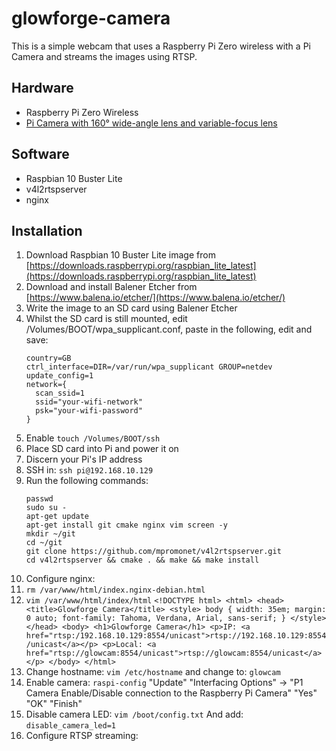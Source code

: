# glowforge-camera

This is a simple webcam that uses a Raspberry Pi Zero wireless with a Pi Camera and streams the images using RTSP.

## Hardware
- Raspberry Pi Zero Wireless
- [Pi Camera with 160° wide-angle lens and variable-focus lens](https://shop.pimoroni.com/products/raspberry-pi-zero-camera-module?variant=3031238213642)

## Software
- Raspbian 10 Buster Lite
- v4l2rtspserver
- nginx

## Installation
1. Download Raspbian 10 Buster Lite image from [https://downloads.raspberrypi.org/raspbian_lite_latest](https://downloads.raspberrypi.org/raspbian_lite_latest)
1. Download and install Balener Etcher from [https://www.balena.io/etcher/](https://www.balena.io/etcher/)
1. Write the image to an SD card using Balener Etcher
1. Whilst the SD card is still mounted, edit /Volumes/BOOT/wpa_supplicant.conf, paste in the following, edit and save:
    ```
    country=GB
    ctrl_interface=DIR=/var/run/wpa_supplicant GROUP=netdev
    update_config=1
    network={
      scan_ssid=1
      ssid="your-wifi-network"
      psk="your-wifi-password"
    }
    ```
1. Enable `touch /Volumes/BOOT/ssh`
1. Place SD card into Pi and power it on
1. Discern your Pi's IP address
1. SSH in: `ssh pi@192.168.10.129`
1. Run the following commands:
    ```
    passwd
    sudo su -
    apt-get update
    apt-get install git cmake nginx vim screen -y
    mkdir ~/git
    cd ~/git
    git clone https://github.com/mpromonet/v4l2rtspserver.git
    cd v4l2rtspserver && cmake . && make && make install
    ```
1. Configure nginx:
  1. `rm /var/www/html/index.nginx-debian.html`
  1. `vim /var/www/html/index/html`
    ```
    <!DOCTYPE html>
    <html>
    <head>
    <title>Glowforge Camera</title>
    <style>
    body {
        width: 35em;
        margin: 0 auto;
        font-family: Tahoma, Verdana, Arial, sans-serif;
    }
    </style>
    </head>
    <body>
    <h1>Glowforge Camera</h1>
    <p>IP: <a href="rtsp:/192.168.10.129:8554/unicast">rtsp://192.168.10.129:8554/unicast</a></p>
    <p>Local: <a href="rtsp://glowcam:8554/unicast">rtsp://glowcam:8554/unicast</a></p>
    </body>
    </html>
    ```
1. Change hostname:
  `vim /etc/hostname`
  and change to:
  `glowcam`
1. Enable camera:
  `raspi-config`
  "Update"
  "Interfacing Options" -> "P1 Camera Enable/Disable connection to the Raspberry Pi Camera"
  "Yes"
  "OK"
  "Finish"
1. Disable camera LED:
  `vim /boot/config.txt`
  And add:
  `disable_camera_led=1`
1. Configure RTSP streaming:



